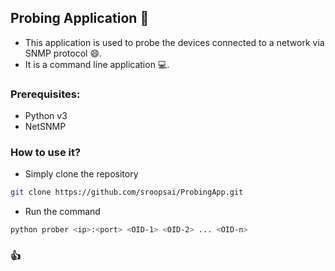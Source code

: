 ## Probing Application :rocket:

- This application is used to probe the devices connected to a network via SNMP protocol :smile:.
- It is a command line application :computer:.

### Prerequisites:
- Python v3 
- NetSNMP

### How to use it?
- Simply clone the repository
```bash
git clone https://github.com/sroopsai/ProbingApp.git
```
- Run the command 
```bash
python prober <ip>:<port> <OID-1> <OID-2> ... <OID-n>
```
### :thumbsup:
